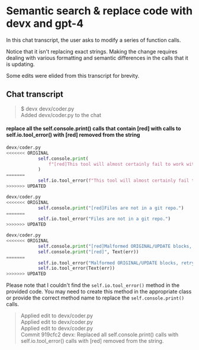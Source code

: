 # Semantic search & replace code with devx and gpt-4

In this chat transcript, the user asks to modify a series of function calls. 

Notice that it isn't replacing exact strings.
Making the change requires dealing with various formatting and semantic differences in the calls that it is updating.

Some edits were elided from this transcript for brevity.

## Chat transcript

> $ devx devx/coder.py  
> Added devx/coder.py to the chat  

#### replace all the self.console.print() calls that contain [red] with calls to self.io.tool_error() with [red] removed from the string

```python
devx/coder.py
<<<<<<< ORIGINAL
            self.console.print(
                f"[red]This tool will almost certainly fail to work with {main_model}"
            )
=======
            self.io.tool_error(f"This tool will almost certainly fail to work with {main_model}")
>>>>>>> UPDATED
```

```python
devx/coder.py
<<<<<<< ORIGINAL
            self.console.print("[red]Files are not in a git repo.")
=======
            self.io.tool_error("Files are not in a git repo.")
>>>>>>> UPDATED
```

```python
devx/coder.py
<<<<<<< ORIGINAL
            self.console.print("[red]Malformed ORIGINAL/UPDATE blocks, retrying...")
            self.console.print("[red]", Text(err))
=======
            self.io.tool_error("Malformed ORIGINAL/UPDATE blocks, retrying...")
            self.io.tool_error(Text(err))
>>>>>>> UPDATED
```

Please note that I couldn't find the `self.io.tool_error()` method in the provided code. You may need to create this method in the appropriate class or provide the correct method name to replace the `self.console.print()` calls.

> Applied edit to devx/coder.py  
> Applied edit to devx/coder.py  
> Applied edit to devx/coder.py  
> Commit 919cfc2 devx: Replaced all self.console.print() calls with self.io.tool_error() calls with [red] removed from the string.  


